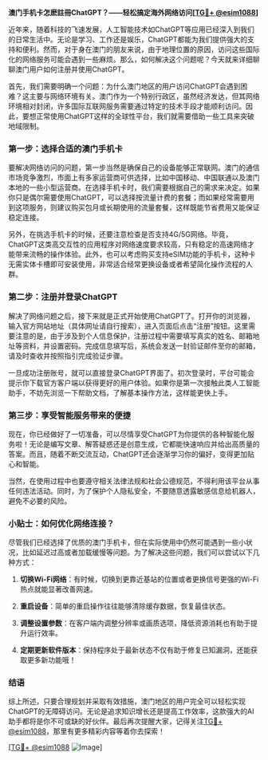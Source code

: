 **澳门手机卡怎麽註冊ChatGPT？——轻松搞定海外网络访问[[TG💪+ @esim1088](https://t.me/s/esim1088)]**

近年来，随着科技的飞速发展，人工智能技术如ChatGPT等应用已经深入到我们的日常生活中。无论是学习、工作还是娱乐，ChatGPT都能为我们提供强大的支持和便利。然而，对于身在澳门的朋友来说，由于地理位置的原因，访问这些国际化的网络服务可能会遇到一些麻烦。那么，如何解决这个问题呢？今天就来详细聊聊澳门用户如何注册并使用ChatGPT。

首先，我们需要明确一个问题：为什么澳门地区的用户访问ChatGPT会遇到困难？这主要与网络环境有关。澳门作为一个特别行政区，虽然经济发达，但其网络环境相对封闭，许多国际互联网服务需要通过特定的技术手段才能顺利访问。因此，要想正常使用ChatGPT这样的全球性平台，我们就需要借助一些工具来突破地域限制。

### 第一步：选择合适的澳门手机卡

要解决网络访问的问题，第一步当然是确保自己的设备能够正常联网。澳门的通信市场竞争激烈，市面上有多家运营商可供选择，比如中国移动、中国联通以及澳门本地的一些小型运营商。在选择手机卡时，我们需要根据自己的需求来决定。如果你只是偶尔需要使用ChatGPT，可以选择按流量计费的套餐；而如果经常需要用到这项服务，则建议购买包月或长期使用的流量套餐，这样既能节省费用又能保证稳定连接。

另外，在挑选手机卡的时候，还要注意检查是否支持4G/5G网络。毕竟，ChatGPT这类高交互性的应用程序对网络速度要求较高，只有稳定的高速网络才能带来流畅的操作体验。此外，也可以考虑购买支持eSIM功能的手机卡，这种卡无需实体卡槽即可安装使用，非常适合经常更换设备或者希望简化操作流程的人群。

### 第二步：注册并登录ChatGPT

解决了网络问题之后，接下来就是正式开始使用ChatGPT了。打开你的浏览器，输入官方网站地址（具体网址请自行搜索），进入页面后点击“注册”按钮。这里需要注意的是，由于涉及到个人信息保护，注册过程中需要填写真实的姓名、邮箱地址等资料，并设置密码。完成信息填写后，系统会发送一封验证邮件至你的邮箱，请及时查收并按照指引完成验证步骤。

一旦成功注册账号，就可以直接登录ChatGPT界面了。初次登录时，平台可能会提示你下载官方客户端以获得更好的用户体验。如果你是第一次接触此类人工智能助手，不妨先浏览一下帮助文档，了解基本操作方法，这样能更快上手。

### 第三步：享受智能服务带来的便捷

现在，你已经做好了一切准备，可以尽情享受ChatGPT为你提供的各种智能化服务啦！无论是编写文章、解答疑惑还是创意生成，它都能快速响应并给出高质量的答案。而且，随着不断交流互动，ChatGPT还会逐渐学习你的偏好，变得更加贴心和智能。

当然，在使用过程中也要遵守相关法律法规和社会公德规范，不得利用该平台从事任何违法活动。同时，为了保护个人隐私安全，不要随意透露敏感信息给机器人，避免不必要的风险。

### 小贴士：如何优化网络连接？

尽管我们已经选择了优质的澳门手机卡，但在实际使用中仍然可能遇到一些小状况，比如延迟过高或者加载缓慢等问题。为了解决这些问题，我们可以尝试以下几种方式：

1. **切换Wi-Fi网络**：有时候，切换到更靠近基站的位置或者更换信号更强的Wi-Fi热点就能显著改善网速。
   
2. **重启设备**：简单的重启操作往往能够清除缓存数据，恢复最佳状态。
   
3. **调整设置参数**：在客户端内调整分辨率或画质选项，降低资源消耗也有助于提升运行效率。

4. **定期更新软件版本**：保持程序处于最新状态不仅有助于修复已知漏洞，还能获取更多新功能哦！

### 结语

综上所述，只要合理规划并采取有效措施，澳门地区的用户完全可以轻松实现ChatGPT的无障碍访问。无论是追求知识增长还是提高工作效率，这款强大的AI助手都将是你不可或缺的好伙伴。最后再次提醒大家，记得关注[TG💪+ @esim1088](https://t.me/s/esim1088)，那里有更多精彩内容等着你去探索！

[[TG💪+ @esim1088](https://t.me/s/esim1088) ![Image](https://i.postimg.cc/4NQfJmqS/Snipaste-2025-05-13-00-14-12.png)]